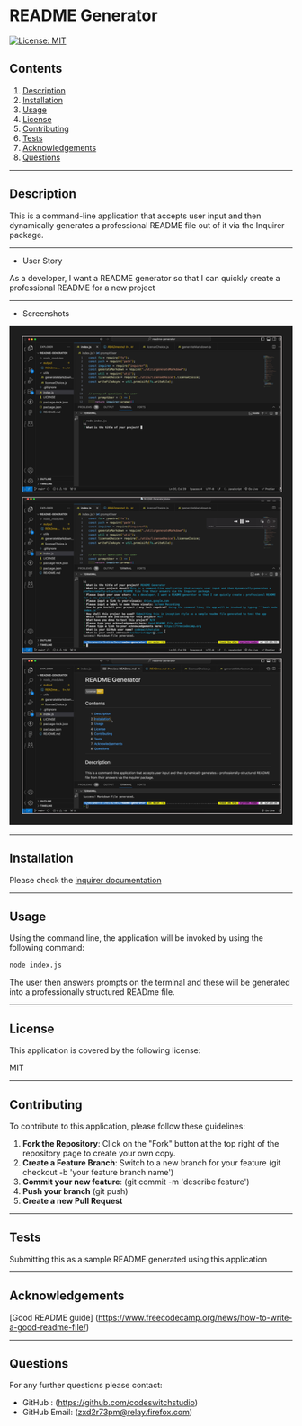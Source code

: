    
#  README Generator

[![License: MIT](https://img.shields.io/badge/License-MIT-yellow.svg)](https://opensource.org/licenses/MIT)

## Contents

1. [Description](#description) 
2. [Installation](#installation)
3. [Usage](#usage)
4. [License](#license)
5. [Contributing](#contributing)
6. [Tests](#tests)
7. [Acknowledgements](#acknowledgements)
8. [Questions](#questions)

---
## Description 

This is a command-line application that accepts user input and then dynamically generates a professional README file out of it via the Inquirer package.

---

 + User Story

As a developer, I want a README generator so that I can quickly create a professional README for a new project

---

 + Screenshots

![Screenshots](../images/Screenshots.png)

---

## Installation

  Please check the [inquirer documentation](https://www.npmjs.com/package/inquirer#installation)

---

## Usage

Using the command line, the application will be invoked by using the following command:
```bash
node index.js
```
The user then answers prompts on the terminal and these will be generated into a professionally structured READme file.

---

## License
  This application is covered by the following license:

  MIT

---

## Contributing

To contribute to this application, please follow these guidelines:
1. **Fork the Repository**: Click on the "Fork" button at the top right of the repository page to create your own copy.
2. **Create a Feature Branch**: Switch to a new branch for your feature 
(git checkout -b 'your feature branch name')
3. **Commit your new feature**:  (git commit -m 'describe feature')
4. **Push your branch** (git push)
5. **Create a new Pull Request**

---

## Tests

  Submitting this as a sample README generated using this application

---

## Acknowledgements

  [Good README guide]
  (https://www.freecodecamp.org/news/how-to-write-a-good-readme-file/)

---

## Questions
  For any further questions please contact:
* GitHub : (https://github.com/codeswitchstudio)
* GitHub Email: (zxd2r73pm@relay.firefox.com)
  
